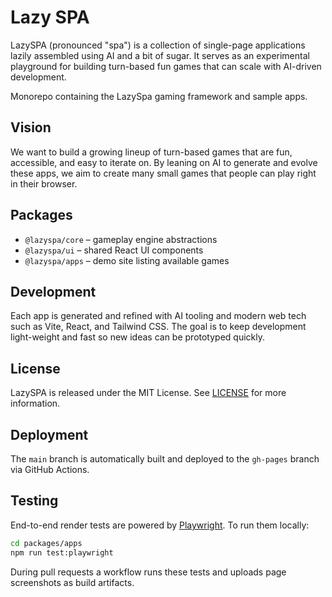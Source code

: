 # Lazy SPA

LazySPA (pronounced "spa") is a collection of single-page applications lazily assembled using AI and a bit of sugar. It serves as an experimental playground for building turn-based fun games that can scale with AI-driven development.

Monorepo containing the LazySpa gaming framework and sample apps.

## Vision
We want to build a growing lineup of turn-based games that are fun, accessible, and easy to iterate on. By leaning on AI to generate and evolve these apps, we aim to create many small games that people can play right in their browser.

## Packages
- `@lazyspa/core` – gameplay engine abstractions
- `@lazyspa/ui` – shared React UI components
- `@lazyspa/apps` – demo site listing available games

## Development
Each app is generated and refined with AI tooling and modern web tech such as Vite, React, and Tailwind CSS. The goal is to keep development light-weight and fast so new ideas can be prototyped quickly.

## License
LazySPA is released under the MIT License. See [LICENSE](LICENSE) for more information.

## Deployment
The `main` branch is automatically built and deployed to the `gh-pages` branch via GitHub Actions.

## Testing
End-to-end render tests are powered by [Playwright](https://playwright.dev/). To run them locally:

```bash
cd packages/apps
npm run test:playwright
```

During pull requests a workflow runs these tests and uploads page screenshots as build artifacts.
